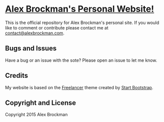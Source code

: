 # [Alex Brockman's Personal Website!](http://alexbrockman.com/)

This is the official repository for Alex Brockman's personal site. If you would like to comment or contribute please contact me at contact@alexbrockman.com.

## Bugs and Issues

Have a bug or an issue with the sote? Please open an issue to let me know.

## Credits

My website is based on the [Freelancer](http://startbootstrap.com/template-overviews/freelancer/) theme created by [Start Bootstrap](http://startbootstrap.com/).

## Copyright and License

Copyright 2015 Alex Brockman